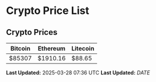 # Crypto Price List

## Crypto Prices
| Bitcoin | Ethereum | Litecoin |
| ------- | -------- | -------- |
| $85307 | $1910.16 | $88.65 |
**Last Updated:** 2025-03-28 07:36 UTC
**Last Updated:** $DATE$
